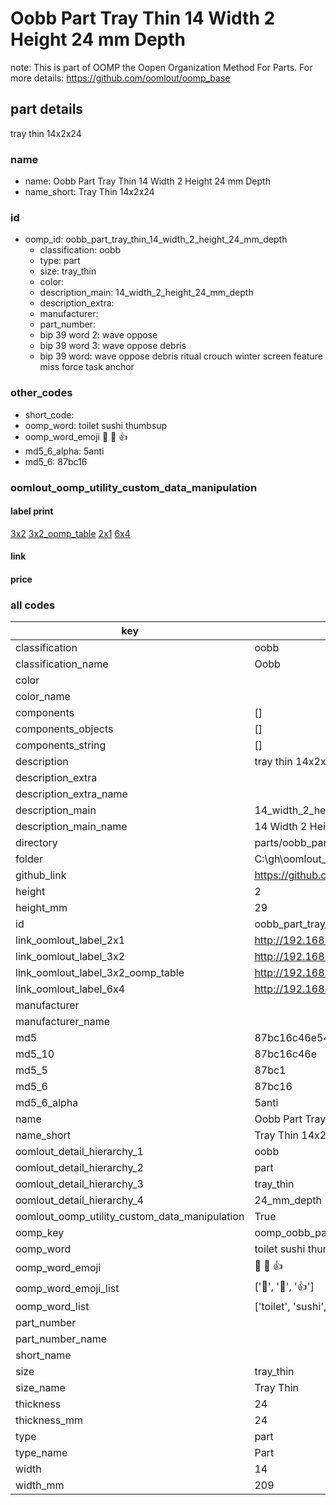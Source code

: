 # Oobb Part Tray Thin 14 Width 2 Height 24 mm Depth  

note: This is part of OOMP the Oopen Organization Method For Parts. For more details: https://github.com/oomlout/oomp_base

##  part details
  



tray thin 14x2x24



### name
* name: Oobb Part Tray Thin 14 Width 2 Height 24 mm Depth
* name_short: Tray Thin 14x2x24 
### id
* oomp_id: oobb_part_tray_thin_14_width_2_height_24_mm_depth
  * classification: oobb
  * type: part
  * size: tray_thin
  * color: 
  * description_main: 14_width_2_height_24_mm_depth
  * description_extra: 
  * manufacturer: 
  * part_number: 
  * bip 39 word 2: wave oppose
  * bip 39 word 3: wave oppose debris
  * bip 39 word: wave oppose debris ritual crouch winter screen feature miss force task anchor

### other_codes
* short_code: 
* oomp_word: toilet sushi thumbsup
* oomp_word_emoji :toilet: :sushi: :thumbsup:
* md5_6_alpha: 5anti
* md5_6: 87bc16






### oomlout_oomp_utility_custom_data_manipulation
#### label print
[3x2](http://192.168.1.245:1112/?label=oomp%205anti)
[3x2_oomp_table](http://192.168.1.108:1112/?label=oomp%205anti)
[2x1](http://192.168.1.242:1112/?label=oomp%205anti)
[6x4](http://192.168.1.55:1112/?label=oomp%205anti)    

#### link

                              

#### price







### all codes 
| key | value |  
| --- | --- |  
| classification | oobb |  
| classification_name | Oobb |  
| color |  |  
| color_name |  |  
| components | [] |  
| components_objects | [] |  
| components_string | [] |  
| description | tray thin 14x2x24 |  
| description_extra |  |  
| description_extra_name |  |  
| description_main | 14_width_2_height_24_mm_depth |  
| description_main_name | 14 Width 2 Height 24 mm Depth |  
| directory | parts/oobb_part_tray_thin_14_width_2_height_24_mm_depth |  
| folder | C:\gh\oomlout_oobb_version_4_generated_parts\things\oobb_part_tray_thin_14_width_2_height_24_mm_depth |  
| github_link | https://github.com/oomlout/oomlout_oomp_part_src/tree/main/parts/oobb_part_tray_thin_14_width_2_height_24_mm_depth |  
| height | 2 |  
| height_mm | 29 |  
| id | oobb_part_tray_thin_14_width_2_height_24_mm_depth |  
| link_oomlout_label_2x1 | http://192.168.1.242:1112/?label=oomp%205anti |  
| link_oomlout_label_3x2 | http://192.168.1.245:1112/?label=oomp%205anti |  
| link_oomlout_label_3x2_oomp_table | http://192.168.1.108:1112/?label=oomp%205anti |  
| link_oomlout_label_6x4 | http://192.168.1.55:1112/?label=oomp%205anti |  
| manufacturer |  |  
| manufacturer_name |  |  
| md5 | 87bc16c46e543833f01a1ba870e6e7bf |  
| md5_10 | 87bc16c46e |  
| md5_5 | 87bc1 |  
| md5_6 | 87bc16 |  
| md5_6_alpha | 5anti |  
| name | Oobb Part Tray Thin 14 Width 2 Height 24 mm Depth |  
| name_short | Tray Thin 14x2x24  |  
| oomlout_detail_hierarchy_1 | oobb |  
| oomlout_detail_hierarchy_2 | part |  
| oomlout_detail_hierarchy_3 | tray_thin |  
| oomlout_detail_hierarchy_4 | 24_mm_depth |  
| oomlout_oomp_utility_custom_data_manipulation | True |  
| oomp_key | oomp_oobb_part_tray_thin_14_width_2_height_24_mm_depth |  
| oomp_word | toilet sushi thumbsup |  
| oomp_word_emoji | :toilet: :sushi: :thumbsup: |  
| oomp_word_emoji_list | [':toilet:', ':sushi:', ':thumbsup:'] |  
| oomp_word_list | ['toilet', 'sushi', 'thumbsup'] |  
| part_number |  |  
| part_number_name |  |  
| short_name |  |  
| size | tray_thin |  
| size_name | Tray Thin |  
| thickness | 24 |  
| thickness_mm | 24 |  
| type | part |  
| type_name | Part |  
| width | 14 |  
| width_mm | 209 |  
